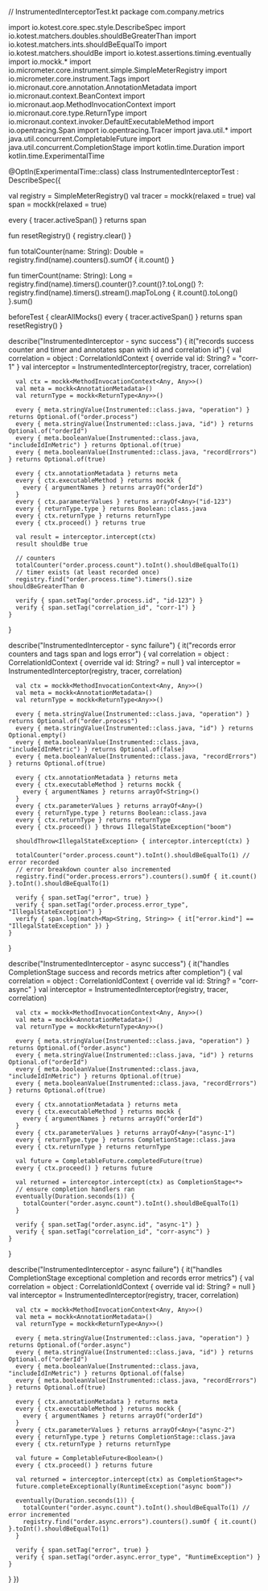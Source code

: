 // InstrumentedInterceptorTest.kt
package com.company.metrics

import io.kotest.core.spec.style.DescribeSpec
import io.kotest.matchers.doubles.shouldBeGreaterThan
import io.kotest.matchers.ints.shouldBeEqualTo
import io.kotest.matchers.shouldBe
import io.kotest.assertions.timing.eventually
import io.mockk.*
import io.micrometer.core.instrument.simple.SimpleMeterRegistry
import io.micrometer.core.instrument.Tags
import io.micronaut.core.annotation.AnnotationMetadata
import io.micronaut.context.BeanContext
import io.micronaut.aop.MethodInvocationContext
import io.micronaut.core.type.ReturnType
import io.micronaut.context.invoker.DefaultExecutableMethod
import io.opentracing.Span
import io.opentracing.Tracer
import java.util.*
import java.util.concurrent.CompletableFuture
import java.util.concurrent.CompletionStage
import kotlin.time.Duration
import kotlin.time.ExperimentalTime

@OptIn(ExperimentalTime::class)
class InstrumentedInterceptorTest : DescribeSpec({

  val registry = SimpleMeterRegistry()
  val tracer = mockk<Tracer>(relaxed = true)
  val span = mockk<Span>(relaxed = true)

  every { tracer.activeSpan() } returns span

  fun resetRegistry() {
    registry.clear()
  }

  fun totalCounter(name: String): Double =
    registry.find(name).counters().sumOf { it.count() }

  fun timerCount(name: String): Long =
    registry.find(name).timers().counter()?.count()?.toLong() ?: registry.find(name).timers().stream().mapToLong { it.count().toLong() }.sum()

  beforeTest {
    clearAllMocks()
    every { tracer.activeSpan() } returns span
    resetRegistry()
  }

  describe("InstrumentedInterceptor - sync success") {
    it("records success counter and timer and annotates span with id and correlation id") {
      val correlation = object : CorrelationIdContext { override val id: String? = "corr-1" }
      val interceptor = InstrumentedInterceptor(registry, tracer, correlation)

      val ctx = mockk<MethodInvocationContext<Any, Any>>()
      val meta = mockk<AnnotationMetadata>()
      val returnType = mockk<ReturnType<Any>>()

      every { meta.stringValue(Instrumented::class.java, "operation") } returns Optional.of("order.process")
      every { meta.stringValue(Instrumented::class.java, "id") } returns Optional.of("orderId")
      every { meta.booleanValue(Instrumented::class.java, "includeIdInMetric") } returns Optional.of(true)
      every { meta.booleanValue(Instrumented::class.java, "recordErrors") } returns Optional.of(true)

      every { ctx.annotationMetadata } returns meta
      every { ctx.executableMethod } returns mockk {
        every { argumentNames } returns arrayOf("orderId")
      }
      every { ctx.parameterValues } returns arrayOf<Any>("id-123")
      every { returnType.type } returns Boolean::class.java
      every { ctx.returnType } returns returnType
      every { ctx.proceed() } returns true

      val result = interceptor.intercept(ctx)
      result shouldBe true

      // counters
      totalCounter("order.process.count").toInt().shouldBeEqualTo(1)
      // timer exists (at least recorded once)
      registry.find("order.process.time").timers().size shouldBeGreaterThan 0

      verify { span.setTag("order.process.id", "id-123") }
      verify { span.setTag("correlation_id", "corr-1") }
    }
  }

  describe("InstrumentedInterceptor - sync failure") {
    it("records error counters and tags span and logs error") {
      val correlation = object : CorrelationIdContext { override val id: String? = null }
      val interceptor = InstrumentedInterceptor(registry, tracer, correlation)

      val ctx = mockk<MethodInvocationContext<Any, Any>>()
      val meta = mockk<AnnotationMetadata>()
      val returnType = mockk<ReturnType<Any>>()

      every { meta.stringValue(Instrumented::class.java, "operation") } returns Optional.of("order.process")
      every { meta.stringValue(Instrumented::class.java, "id") } returns Optional.empty()
      every { meta.booleanValue(Instrumented::class.java, "includeIdInMetric") } returns Optional.of(false)
      every { meta.booleanValue(Instrumented::class.java, "recordErrors") } returns Optional.of(true)

      every { ctx.annotationMetadata } returns meta
      every { ctx.executableMethod } returns mockk {
        every { argumentNames } returns arrayOf<String>()
      }
      every { ctx.parameterValues } returns arrayOf<Any>()
      every { returnType.type } returns Boolean::class.java
      every { ctx.returnType } returns returnType
      every { ctx.proceed() } throws IllegalStateException("boom")

      shouldThrow<IllegalStateException> { interceptor.intercept(ctx) }

      totalCounter("order.process.count").toInt().shouldBeEqualTo(1) // error recorded
      // error breakdown counter also incremented
      registry.find("order.process.errors").counters().sumOf { it.count() }.toInt().shouldBeEqualTo(1)

      verify { span.setTag("error", true) }
      verify { span.setTag("order.process.error_type", "IllegalStateException") }
      verify { span.log(match<Map<String, String>> { it["error.kind"] == "IllegalStateException" }) }
    }
  }

  describe("InstrumentedInterceptor - async success") {
    it("handles CompletionStage success and records metrics after completion") {
      val correlation = object : CorrelationIdContext { override val id: String? = "corr-async" }
      val interceptor = InstrumentedInterceptor(registry, tracer, correlation)

      val ctx = mockk<MethodInvocationContext<Any, Any>>()
      val meta = mockk<AnnotationMetadata>()
      val returnType = mockk<ReturnType<Any>>()

      every { meta.stringValue(Instrumented::class.java, "operation") } returns Optional.of("order.async")
      every { meta.stringValue(Instrumented::class.java, "id") } returns Optional.of("orderId")
      every { meta.booleanValue(Instrumented::class.java, "includeIdInMetric") } returns Optional.of(true)
      every { meta.booleanValue(Instrumented::class.java, "recordErrors") } returns Optional.of(true)

      every { ctx.annotationMetadata } returns meta
      every { ctx.executableMethod } returns mockk {
        every { argumentNames } returns arrayOf("orderId")
      }
      every { ctx.parameterValues } returns arrayOf<Any>("async-1")
      every { returnType.type } returns CompletionStage::class.java
      every { ctx.returnType } returns returnType

      val future = CompletableFuture.completedFuture(true)
      every { ctx.proceed() } returns future

      val returned = interceptor.intercept(ctx) as CompletionStage<*>
      // ensure completion handlers ran
      eventually(Duration.seconds(1)) {
        totalCounter("order.async.count").toInt().shouldBeEqualTo(1)
      }

      verify { span.setTag("order.async.id", "async-1") }
      verify { span.setTag("correlation_id", "corr-async") }
    }
  }

  describe("InstrumentedInterceptor - async failure") {
    it("handles CompletionStage exceptional completion and records error metrics") {
      val correlation = object : CorrelationIdContext { override val id: String? = null }
      val interceptor = InstrumentedInterceptor(registry, tracer, correlation)

      val ctx = mockk<MethodInvocationContext<Any, Any>>()
      val meta = mockk<AnnotationMetadata>()
      val returnType = mockk<ReturnType<Any>>()

      every { meta.stringValue(Instrumented::class.java, "operation") } returns Optional.of("order.async")
      every { meta.stringValue(Instrumented::class.java, "id") } returns Optional.of("orderId")
      every { meta.booleanValue(Instrumented::class.java, "includeIdInMetric") } returns Optional.of(false)
      every { meta.booleanValue(Instrumented::class.java, "recordErrors") } returns Optional.of(true)

      every { ctx.annotationMetadata } returns meta
      every { ctx.executableMethod } returns mockk {
        every { argumentNames } returns arrayOf("orderId")
      }
      every { ctx.parameterValues } returns arrayOf<Any>("async-2")
      every { returnType.type } returns CompletionStage::class.java
      every { ctx.returnType } returns returnType

      val future = CompletableFuture<Boolean>()
      every { ctx.proceed() } returns future

      val returned = interceptor.intercept(ctx) as CompletionStage<*>
      future.completeExceptionally(RuntimeException("async boom"))

      eventually(Duration.seconds(1)) {
        totalCounter("order.async.count").toInt().shouldBeEqualTo(1) // error incremented
        registry.find("order.async.errors").counters().sumOf { it.count() }.toInt().shouldBeEqualTo(1)
      }

      verify { span.setTag("error", true) }
      verify { span.setTag("order.async.error_type", "RuntimeException") }
    }
  }
})
